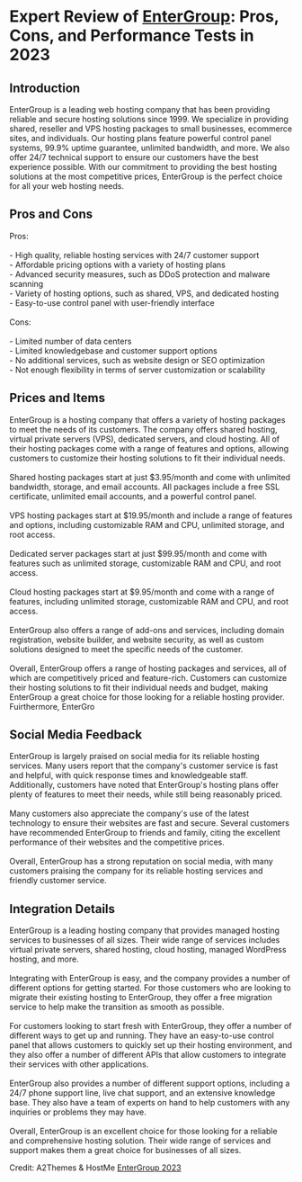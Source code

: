 <h1>Expert Review of <a href="https://a2themes.com/entergroup-reviews">EnterGroup</a>: Pros, Cons, and Performance Tests in 2023</h1>
<h2>Introduction</h2>
EnterGroup is a leading web hosting company that has been providing reliable and secure hosting solutions since 1999. We specialize in providing shared, reseller and VPS hosting packages to small businesses, ecommerce sites, and individuals. Our hosting plans feature powerful control panel systems, 99.9% uptime guarantee, unlimited bandwidth, and more. We also offer 24/7 technical support to ensure our customers have the best experience possible. With our commitment to providing the best hosting solutions at the most competitive prices, EnterGroup is the perfect choice for all your web hosting needs.
<h2>Pros and Cons</h2>
Pros:<br><br>- High quality, reliable hosting services with 24/7 customer support<br>- Affordable pricing options with a variety of hosting plans<br>- Advanced security measures, such as DDoS protection and malware scanning<br>- Variety of hosting options, such as shared, VPS, and dedicated hosting<br>- Easy-to-use control panel with user-friendly interface<br><br>Cons:<br><br>- Limited number of data centers<br>- Limited knowledgebase and customer support options<br>- No additional services, such as website design or SEO optimization<br>- Not enough flexibility in terms of server customization or scalability
<h2>Prices and Items</h2>
EnterGroup is a hosting company that offers a variety of hosting packages to meet the needs of its customers. The company offers shared hosting, virtual private servers (VPS), dedicated servers, and cloud hosting. All of their hosting packages come with a range of features and options, allowing customers to customize their hosting solutions to fit their individual needs.<br><br>Shared hosting packages start at just $3.95/month and come with unlimited bandwidth, storage, and email accounts. All packages include a free SSL certificate, unlimited email accounts, and a powerful control panel.<br><br>VPS hosting packages start at $19.95/month and include a range of features and options, including customizable RAM and CPU, unlimited storage, and root access.<br><br>Dedicated server packages start at just $99.95/month and come with features such as unlimited storage, customizable RAM and CPU, and root access.<br><br>Cloud hosting packages start at $9.95/month and come with a range of features, including unlimited storage, customizable RAM and CPU, and root access.<br><br>EnterGroup also offers a range of add-ons and services, including domain registration, website builder, and website security, as well as custom solutions designed to meet the specific needs of the customer. <br><br>Overall, EnterGroup offers a range of hosting packages and services, all of which are competitively priced and feature-rich. Customers can customize their hosting solutions to fit their individual needs and budget, making EnterGroup a great choice for those looking for a reliable hosting provider. Fuirthermore, EnterGro
<h2>Social Media Feedback</h2>
EnterGroup is largely praised on social media for its reliable hosting services. Many users report that the company's customer service is fast and helpful, with quick response times and knowledgeable staff. Additionally, customers have noted that EnterGroup's hosting plans offer plenty of features to meet their needs, while still being reasonably priced.<br><br>Many customers also appreciate the company's use of the latest technology to ensure their websites are fast and secure. Several customers have recommended EnterGroup to friends and family, citing the excellent performance of their websites and the competitive prices.<br><br>Overall, EnterGroup has a strong reputation on social media, with many customers praising the company for its reliable hosting services and friendly customer service.
<h2>Integration Details</h2>
EnterGroup is a leading hosting company that provides managed hosting services to businesses of all sizes. Their wide range of services includes virtual private servers, shared hosting, cloud hosting, managed WordPress hosting, and more.<br><br>Integrating with EnterGroup is easy, and the company provides a number of different options for getting started. For those customers who are looking to migrate their existing hosting to EnterGroup, they offer a free migration service to help make the transition as smooth as possible.<br><br>For customers looking to start fresh with EnterGroup, they offer a number of different ways to get up and running. They have an easy-to-use control panel that allows customers to quickly set up their hosting environment, and they also offer a number of different APIs that allow customers to integrate their services with other applications.<br><br>EnterGroup also provides a number of different support options, including a 24/7 phone support line, live chat support, and an extensive knowledge base. They also have a team of experts on hand to help customers with any inquiries or problems they may have.<br><br>Overall, EnterGroup is an excellent choice for those looking for a reliable and comprehensive hosting solution. Their wide range of services and support makes them a great choice for businesses of all sizes.
<p>Credit: A2Themes & HostMe <a href="https://a2themes.com/entergroup-reviews">EnterGroup 2023</a></p>